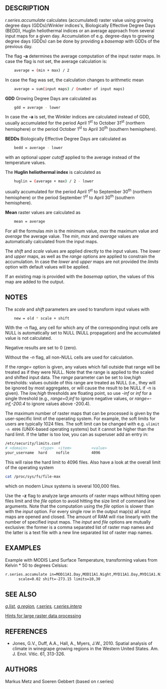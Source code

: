 ## DESCRIPTION

*r.series.accumulate* calculates (accumulated) raster value using
growing degree days (GDDs)/Winkler indices's, Biologically Effective
Degree Days (BEDD), Huglin heliothermal indices or an average approach
from several input maps for a given day. Accumulation of e.g.
degree-days to growing degree days (GDDs) can be done by providing a
*basemap* with GDDs of the previous day.

The flag **-a** determines the average computation of the input raster
maps. In case the flag is not set, the average calculation is:

```sh
    average = (min + max) / 2
```

In case the flag was set, the calculation changes to arithmetic mean

```sh
    average = sum(input maps) / (number of input maps)
```

**GDD** Growing Degree Days are calculated as

```sh
    gdd = average - lower
```

In case the **-a** is set, the Winkler indices are calculated instead of
GDD, usually accumulated for the period April 1<sup>st</sup> to October
31<sup>st</sup> (northern hemisphere) or the period October
1<sup>st</sup> to April 30<sup>th</sup> (southern hemisphere).

**BEDDs** Biologically Effective Degree Days are calculated as

```sh
    bedd = average - lower
```

with an optional upper *cutoff* applied to the average instead of the
temperature values.

The **Huglin heliothermal index** is calculated as

```sh
    huglin = (average + max) / 2 - lower
```

usually accumulated for the period April 1<sup>st</sup> to September
30<sup>th</sup> (northern hemisphere) or the period September
1<sup>st</sup> to April 30<sup>th</sup> (southern hemisphere).

**Mean** raster values are calculated as

```sh
    mean = average
```

For all the formulas *min* is the minimum value, *max* the maximum value
and *average* the average value. The *min*, *max* and *average* values
are automatically calculated from the input maps.

The *shift* and *scale* values are applied directly to the input values.
The *lower* and *upper* maps, as well as the *range* options are applied
to constrain the accumulation. In case the *lower* and *upper* maps are
not provided the *limits* option with default values will be applied.

If an existing map is provided with the *basemap* option, the values of
this map are added to the output.

## NOTES

The *scale* and *shift* parameters are used to transform input values
with

```sh
    new = old * scale + shift
```

With the *-n* flag, any cell for which any of the corresponding input
cells are NULL is automatically set to NULL (NULL propagation) and the
accumulated value is not calculated.

Negative results are set to 0 (zero).

Without the *-n* flag, all non-NULL cells are used for calculation.

If the *range=* option is given, any values which fall outside that
range will be treated as if they were NULL. Note that the range is
applied to the scaled and shifted input data. The *range* parameter can
be set to *low,high* thresholds: values outside of this range are
treated as NULL (i.e., they will be ignored by most aggregates, or will
cause the result to be NULL if -n is given). The *low,high* thresholds
are floating point, so use *-inf* or *inf* for a single threshold (e.g.,
*range=0,inf* to ignore negative values, or *range=-inf,-200.4* to
ignore values above -200.4).

The maximum number of raster maps that can be processed is given by the
user-specific limit of the operating system. For example, the soft
limits for users are typically 1024 files. The soft limit can be changed
with e.g. `ulimit -n 4096` (UNIX-based operating systems) but it cannot
be higher than the hard limit. If the latter is too low, you can as
superuser add an entry in:

```sh
/etc/security/limits.conf
# <domain>      <type>  <item>         <value>
your_username  hard    nofile          4096
```

This will raise the hard limit to 4096 files. Also have a look at the
overall limit of the operating system

```sh
cat /proc/sys/fs/file-max
```

which on modern Linux systems is several 100,000 files.

Use the **-z** flag to analyze large amounts of raster maps without
hitting open files limit and the *file* option to avoid hitting the size
limit of command line arguments. Note that the computation using the
*file* option is slower than with the *input* option. For every single
row in the output map(s) all input maps are opened and closed. The
amount of RAM will rise linearly with the number of specified input
maps. The *input* and *file* options are mutually exclusive: the former
is a comma separated list of raster map names and the latter is a text
file with a new line separated list of raster map names.

## EXAMPLES

Example with MODIS Land Surface Temperature, transforming values from
Kelvin \* 50 to degrees Celsius:

```sh
r.series.accumulate in=MOD11A1.Day,MOD11A1.Night,MYD11A1.Day,MYD11A1.Night out=MCD11A1.GDD \
      scale=0.02 shift=-273.15 limits=10,30
```

## SEE ALSO

*[g.list](g.list.md), [g.region](g.region.md), [r.series](r.series.md),
[r.series.interp](r.series.interp.md)*

[Hints for large raster data
processing](https://grasswiki.osgeo.org/wiki/Large_raster_data_processing)

## REFERENCES

- Jones, G.V., Duff, A.A., Hall, A., Myers, J.W., 2010. Spatial analysis
  of climate in winegrape growing regions in the Western United States.
  Am. J. Enol. Vitic. 61, 313-326.

## AUTHORS

Markus Metz and Soeren Gebbert (based on r.series)
